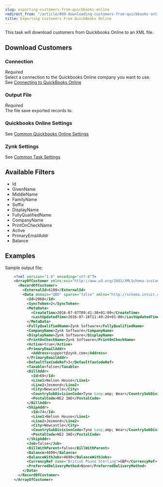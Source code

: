 ```yaml
---
slug: exporting-customers-from-quickbooks-online
redirect_from: "/article/869-downloading-customers-from-quickbooks-online"
title: Exporting Customers From QuickBooks Online
---
```



This task will download customers from Quickbooks Online to an XML file.


## Download Customers

### Connection
_Required_  
Select a connection to the Quickbooks Online company you want to use. See [Connecting to QuickBooks Online](connecting-to-quickbooks-online)

### Output File
_Required_  
The file save exported records to.

### Quickbooks Online Settings
See [Common Quickbooks Online Settings](common-quickbooks-online-settings)

### Zynk Settings
See [Common Task Settings](common-task-settings)

## Available Filters
- Id
- GivenName
- MiddleName
- FamilyName
- Suffix
- DisplayName
- FullyQualifiedName
- CompanyName
- PrintOnCheckName
- Active
- PrimaryEmailAddr
- Balance


## Examples


Sample output file:


```xml
    <?xml version="1.0" encoding="utf-8"?>
    <ArrayOfCustomer xmlns:xsi="http://www.w3.org/2001/XMLSchema-instance" xmlns:xsd="http://www.w3.org/2001/XMLSchema">
      <RecordOfCustomer>
        <ExternalId>6108</ExternalId>
        <Data domain="QBO" sparse="false" xmlns="http://schema.intuit.com/finance/v3">
          <Id>2068</Id>
          <SyncToken>2</SyncToken>
          <MetaData>
            <CreateTime>2016-07-07T09:41:38+01:00</CreateTime>
            <LastUpdatedTime>2016-07-18T11:49:20+01:00</LastUpdatedTime>
          </MetaData>
          <FullyQualifiedName>Zynk Software</FullyQualifiedName>
          <CompanyName>Zynk Software</CompanyName>
          <DisplayName>Zynk Software</DisplayName>
          <PrintOnCheckName>Zynk Software</PrintOnCheckName>
          <Active>true</Active>
          <PrimaryEmailAddr>
            <Address>support@zynk.com</Address>
          </PrimaryEmailAddr>
          <DefaultTaxCodeRef>3</DefaultTaxCodeRef>
          <Taxable>false</Taxable>
          <BillAddr>
            <Id>69</Id>
            <Line1>Nelson House</Line1>
            <Line2>Jesmond</Line2>
            <City>Newcastle</City>
            <CountrySubDivisionCode>Tyne &amp;amp; Wear</CountrySubDivisionCode>
            <PostalCode>NE2 3AE</PostalCode>
          </BillAddr>
          <ShipAddr>
            <Id>74</Id>
            <Line1>Nelson House</Line1>
            <Line2>Jesmond</Line2>
            <City>Newcastle</City>
            <CountrySubDivisionCode>Tyne &amp;amp; Wear</CountrySubDivisionCode>
            <PostalCode>NE2 3AE</PostalCode>
          </ShipAddr>
          <Job>false</Job>
          <BillWithParent>false</BillWithParent>
          <Balance>4690</Balance>
          <BalanceWithJobs>4690</BalanceWithJobs>
          <CurrencyRef name="British Pound Sterling">GBP</CurrencyRef>
          <PreferredDeliveryMethod>None</PreferredDeliveryMethod>
        </Data>
      </RecordOfCustomer>
    </ArrayOfCustomer>

```